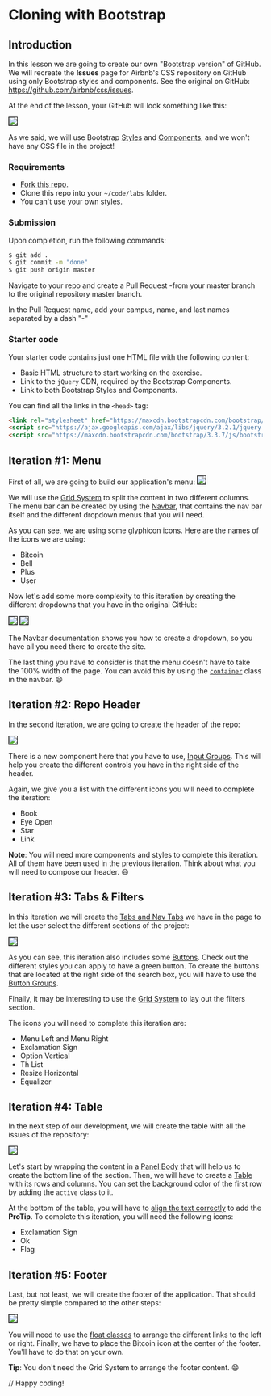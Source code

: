
# Cloning with Bootstrap

## Introduction

In this lesson we are going to create our own "Bootstrap version" of GitHub. We will recreate the **Issues** page for Airbnb's CSS repository on GitHub using only Bootstrap styles and components. See the original on GitHub: https://github.com/airbnb/css/issues.

At the end of the lesson, your GitHub will look something like this:

<img style="border: 1px solid black" src="https://s3-eu-west-1.amazonaws.com/ih-materials/uploads/upload_366f12c1fab910ed8fd7ece9c7735371.png">

As we said, we will use Bootstrap [Styles](http://getbootstrap.com/css) and [Components](http://getbootstrap.com/components/), and we won't have any CSS file in the project!

### Requirements

- [Fork this repo](https://guides.github.com/activities/forking/).
- Clone this repo into your `~/code/labs` folder.
- You can't use your own styles.

### Submission

Upon completion, run the following commands:

```bash
$ git add .
$ git commit -m "done"
$ git push origin master
```

Navigate to your repo and create a Pull Request -from your master branch to the original repository master branch.

In the Pull Request name, add your campus, name, and last names separated by a dash "-"

### Starter code

Your starter code contains just one HTML file with the following content:

- Basic HTML structure to start working on the exercise.
- Link to the `jQuery` CDN, required by the Bootstrap Components.
- Link to both Bootstrap Styles and Components.

You can find all the links in the `<head>` tag:

```html
<link rel="stylesheet" href="https://maxcdn.bootstrapcdn.com/bootstrap/3.3.7/css/bootstrap.min.css" integrity="sha384-BVYiiSIFeK1dGmJRAkycuHAHRg32OmUcww7on3RYdg4Va+PmSTsz/K68vbdEjh4u" crossorigin="anonymous">
<script src="https://ajax.googleapis.com/ajax/libs/jquery/3.2.1/jquery.min.js"></script>
<script src="https://maxcdn.bootstrapcdn.com/bootstrap/3.3.7/js/bootstrap.min.js" integrity="sha384-Tc5IQib027qvyjSMfHjOMaLkfuWVxZxUPnCJA7l2mCWNIpG9mGCD8wGNIcPD7Txa" crossorigin="anonymous"></script>
```

## Iteration #1: Menu

First of all, we are going to build our application's menu:
<img style="border: 1px solid black" src="https://s3-eu-west-1.amazonaws.com/ih-materials/uploads/upload_4513d3ad0a3631cf0728ec3e994d8951.png">

We will use the [Grid System](http://getbootstrap.com/css/#grid) to split the content in two different columns. The menu bar can be created by using the [Navbar](http://getbootstrap.com/components/#navbar), that contains the nav bar itself and the different dropdown menus that you will need.

As you can see, we are using some glyphicon icons. Here are the names of the icons we are using:

- Bitcoin
- Bell
- Plus
- User

Now let's add some more complexity to this iteration by creating the different dropdowns that you have in the original GitHub:

<img style="border: 1px solid black" src="https://s3-eu-west-1.amazonaws.com/ih-materials/uploads/upload_80208920739b1c46a348327fbb92629b.png">

<img style="border: 1px solid black" src="https://s3-eu-west-1.amazonaws.com/ih-materials/uploads/upload_c6c056c3768215bb3d6030ed1120aa7d.png">

The Navbar documentation shows you how to create a dropdown, so you have all you need there to create the site.

The last thing you have to consider is that the menu doesn't have to take the 100% width of the page. You can avoid this by using the [`container`](http://getbootstrap.com/css/#overview-container) class in the navbar. :smile:

## Iteration #2: Repo Header

In the second iteration, we are going to create the header of the repo:

<img style="border: 1px solid black" src="https://s3-eu-west-1.amazonaws.com/ih-materials/uploads/upload_4774d5e06cf80026ce2648472ae50356.png">

There is a new component here that you have to use, [Input Groups](http://getbootstrap.com/components/#input-groups). This will help you create the different controls you have in the right side of the header.

Again, we give you a list with the different icons you will need to complete the iteration:

- Book
- Eye Open
- Star
- Link

<!-- :::info -->
**Note**: You will need more components and styles to complete this iteration. All of them have been used in the previous iteration. Think about what you will need to compose our header. :smile:
<!-- ::: -->

## Iteration #3: Tabs & Filters

In this iteration we will create the [Tabs and Nav Tabs](http://getbootstrap.com/components/#nav) we have in the page to let the user select the different sections of the project:

<img style="border: 1px solid black" src="https://s3-eu-west-1.amazonaws.com/ih-materials/uploads/upload_0f29689b6c8010451cc84c0408ee69ae.png">

As you can see, this iteration also includes some [Buttons](http://getbootstrap.com/css/#buttons). Check out the different styles you can apply to have a green button. To create the buttons that are located at the right side of the search box, you will have to use the [Button Groups](http://getbootstrap.com/components/#btn-groups).

Finally, it may be interesting to use the [Grid System](http://getbootstrap.com/css/#grid) to lay out the filters section.

The icons you will need to complete this iteration are:

- Menu Left and Menu Right
- Exclamation Sign
- Option Vertical
- Th List
- Resize Horizontal
- Equalizer

## Iteration #4: Table

In the next step of our development, we will create the table with all the issues of the repository:

<img style="border: 1px solid black" src="https://s3-eu-west-1.amazonaws.com/ih-materials/uploads/upload_dd0cc8152b96a62c96dc9ff3ff7acfe6.png">

Let's start by wrapping the content in a [Panel Body](http://getbootstrap.com/components/#panels) that will help us to create the bottom line of the section. Then, we will have to create a [Table](http://getbootstrap.com/css/#tables) with its rows and columns. You can set the background color of the first row by adding the `active` class to it.

At the bottom of the table, you will have to [align the text correctly](http://getbootstrap.com/css/#type-alignment) to add the **ProTip**. To complete this iteration, you will need the following icons:

- Exclamation Sign
- Ok
- Flag

## Iteration #5: Footer

Last, but not least, we will create the footer of the application. That should be pretty simple compared to the other steps:

<img style="border: 1px solid black" src="https://s3-eu-west-1.amazonaws.com/ih-materials/uploads/upload_52d8ad0d4487264a060009860d995d07.png">

You will need to use the [float classes](http://getbootstrap.com/css/#helper-classes-floats) to arrange the different links to the left or right. Finally, we have to place the Bitcoin icon at the center of the footer. You'll have to do that on your own.

<!-- :::info -->
**Tip**: You don't need the Grid System to arrange the footer content. :smile:
<!-- ::: -->

// Happy coding!

